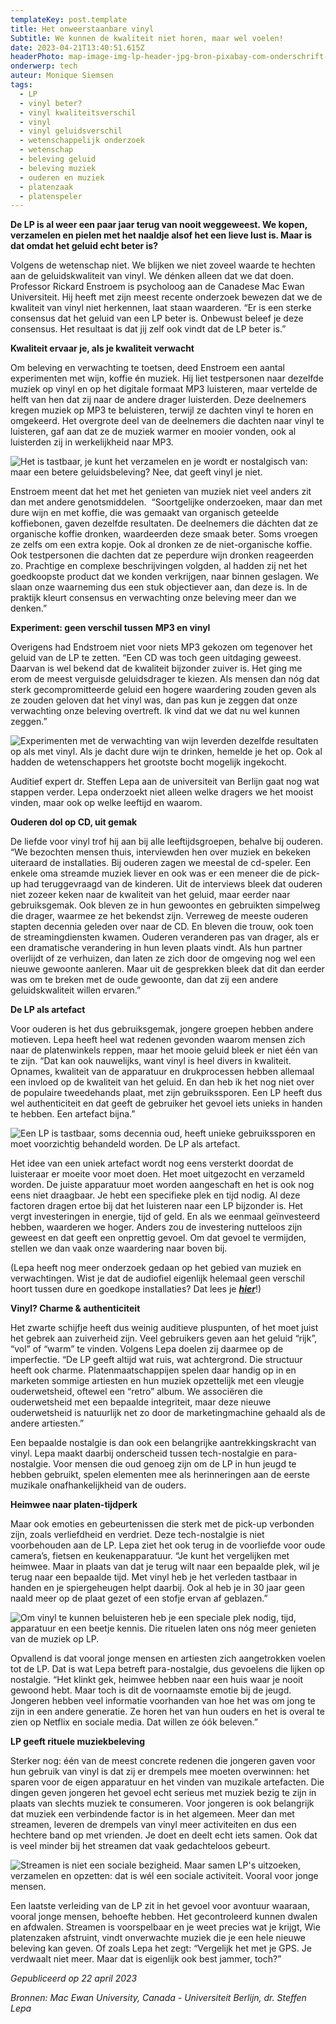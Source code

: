 ```yaml
---
templateKey: post.template
title: Het onweerstaanbare vinyl
Subtitle: We kunnen de kwaliteit niet horen, maar wel voelen!
date: 2023-04-21T13:40:51.615Z
headerPhoto: map-image-img-lp-header-jpg-bron-pixabay-com-onderschrift-lp-header
onderwerp: tech
auteur: Monique Siemsen
tags:
  - LP
  - vinyl beter?
  - vinyl kwaliteitsverschil
  - vinyl
  - vinyl geluidsverschil
  - wetenschappelijk onderzoek
  - wetenschap
  - beleving geluid
  - beleving muziek
  - ouderen en muziek
  - platenzaak
  - platenspeler
---
```

**De LP is al weer een paar jaar terug van nooit weggeweest. We kopen, verzamelen en pielen met het naaldje alsof het een lieve lust is. Maar is dat omdat het geluid echt beter is?**

Volgens de wetenschap niet. We blijken we niet zoveel waarde te hechten aan de geluidskwaliteit van vinyl. We dénken alleen dat we dat doen. Professor Rickard Enstroem is psycholoog aan de Canadese Mac Ewan Universiteit. Hij heeft met zijn meest recente onderzoek bewezen dat we de kwaliteit van vinyl niet herkennen, laat staan waarderen. “Er is een sterke consensus dat het geluid van een LP beter is. Onbewust beleef je deze consensus. Het resultaat is dat jij zelf ook vindt dat de LP beter is.” 

**Kwaliteit ervaar je, als je kwaliteit verwacht**

Om beleving en verwachting te toetsen, deed Enstroem een aantal experimenten met wijn, koffie én muziek. Hij liet testpersonen naar dezelfde muziek op vinyl en op het digitale formaat MP3 luisteren, maar vertelde de helft van hen dat zij naar de andere drager luisterden. Deze deelnemers kregen muziek op MP3 te beluisteren, terwijl ze dachten vinyl te horen en omgekeerd. Het overgrote deel van de deelnemers die dachten naar vinyl te luisteren, gaf aan dat ze de muziek warmer en mooier vonden, ook al luisterden zij in werkelijkheid naar MP3.

![Het is tastbaar, je kunt het verzamelen en je wordt er nostalgisch van: maar een betere geluidsbeleving? Nee, dat geeft vinyl je niet.](/img/lp-2-luisteren-vrouw-collectie.jpeg "Pixabay.com")

Enstroem meent dat het met het genieten van muziek niet veel anders zit dan met andere genotsmiddelen.  “Soortgelijke onderzoeken, maar dan met dure wijn en met koffie, die was gemaakt van organisch geteelde koffiebonen, gaven dezelfde resultaten. De deelnemers die dáchten dat ze organische koffie dronken, waardeerden deze smaak beter. Soms vroegen ze zelfs om een extra kopje. Ook al dronken ze de niet-organische koffie. Ook testpersonen die dachten dat ze peperdure wijn dronken reageerden zo. Prachtige en complexe beschrijvingen volgden, al hadden zij net het goedkoopste product dat we konden verkrijgen, naar binnen geslagen. We slaan onze waarneming dus een stuk objectiever aan, dan deze is. In de praktijk kleurt consensus en verwachting onze beleving meer dan we denken.”

**Experiment: geen verschil tussen MP3 en vinyl**

Overigens had Endstroem niet voor niets MP3 gekozen om tegenover het geluid van de LP te zetten. “Een CD was toch geen uitdaging geweest. Daarvan is wel bekend dat de kwaliteit bijzonder zuiver is. Het ging me erom de meest verguisde geluidsdrager te kiezen. Als mensen dan nóg dat sterk gecompromitteerde geluid een hogere waardering zouden geven als ze zouden geloven dat het vinyl was, dan pas kun je zeggen dat onze verwachting onze beleving overtreft. Ik vind dat we dat nu wel kunnen zeggen.”

![Experimenten met de verwachting van wijn leverden dezelfde resultaten op als met vinyl. Als je dacht dure wijn te drinken, hemelde je het op. Ook al hadden de wetenschappers het grootste bocht mogelijk ingekocht.](/img/lp-3-wijn-pexels-дарья-шелкович-5010644.jpeg "Pexels, Дapbя Weлkobny")

Auditief expert dr. Steffen Lepa aan de universiteit van Berlijn gaat nog wat stappen verder. Lepa onderzoekt niet alleen welke dragers we het mooist vinden, maar ook op welke leeftijd en waarom.

**Ouderen dol op CD, uit gemak**

De liefde voor vinyl trof hij aan bij alle leeftijdsgroepen, behalve bij ouderen. “We bezochten mensen thuis, interviewden hen over muziek en bekeken uiteraard de installaties. Bij ouderen zagen we meestal de cd-speler. Een enkele oma streamde muziek liever en ook was er een meneer die de pick-up had teruggevraagd van de kinderen. Uit de interviews bleek dat ouderen niet zozeer keken naar de kwaliteit van het geluid, maar eerder naar gebruiksgemak. Ook bleven ze in hun gewoontes en gebruikten simpelweg die drager, waarmee ze het bekendst zijn. Verreweg de meeste ouderen stapten decennia geleden over naar de CD. En bleven die trouw, ook toen de streamingdiensten kwamen. Ouderen veranderen pas van drager, als er een dramatische verandering in hun leven plaats vindt. Als hun partner overlijdt of ze verhuizen, dan laten ze zich door de omgeving nog wel een nieuwe gewoonte aanleren. Maar uit de gesprekken bleek dat dit dan eerder was om te breken met de oude gewoonte, dan dat zij een andere geluidskwaliteit willen ervaren.”

**De LP als artefact**

Voor ouderen is het dus gebruiksgemak, jongere groepen hebben andere motieven. Lepa heeft heel wat redenen gevonden waarom mensen zich naar de platenwinkels reppen, maar het mooie geluid bleek er niet één van te zijn. “Dat kan ook nauwelijks, want vinyl is heel divers in kwaliteit. Opnames, kwaliteit van de apparatuur en drukprocessen hebben allemaal een invloed op de kwaliteit van het geluid. En dan heb ik het nog niet over de populaire tweedehands plaat, met zijn gebruikssporen. Een LP heeft dus wel authenticiteit en dat geeft de gebruiker het gevoel iets unieks in handen te hebben. Een artefact bijna.”

![Een LP is tastbaar, soms decennia oud, heeft unieke gebruikssporen en moet voorzichtig behandeld worden. De LP als artefact.](/img/lp-4-collectie-simon-garfunkel.jpeg "Pixabay.com")

Het idee van een uniek artefact wordt nog eens versterkt doordat de luisteraar er moeite voor moet doen. Het moet uitgezocht en verzameld worden. De juiste apparatuur moet worden aangeschaft en het is ook nog eens niet draagbaar. Je hebt een specifieke plek en tijd nodig. Al deze factoren dragen ertoe bij dat het luisteren naar een LP bijzonder is. Het vergt investeringen in energie, tijd of geld. En als we eenmaal geïnvesteerd hebben, waarderen we hoger. Anders zou de investering nutteloos zijn geweest en dat geeft een onprettig gevoel. Om dat gevoel te vermijden, stellen we dan vaak onze waardering naar boven bij.

(﻿Lepa heeft nog meer onderzoek gedaan op het gebied van muziek en verwachtingen. Wist je dat de audiofiel eigenlijk helemaal geen verschil hoort tussen dure en goedkope installaties? Dat lees je ***[hier](/ben-jij-ook-audiofiel)***!)

**Vinyl? Charme & authenticiteit**

Het zwarte schijfje heeft dus weinig auditieve pluspunten, of het moet juist het gebrek aan zuiverheid zijn. Veel gebruikers geven aan het geluid “rijk”, “vol” of “warm” te vinden. Volgens Lepa doelen zij daarmee op de imperfectie. “De LP geeft altijd wat ruis, wat achtergrond. Die structuur heeft ook charme. Platenmaatschappijen spelen daar handig op in en marketen sommige artiesten en hun muziek opzettelijk met een vleugje ouderwetsheid, oftewel een “retro” album. We associëren die ouderwetsheid met een bepaalde integriteit, maar deze nieuwe ouderwetsheid is natuurlijk net zo door de marketingmachine gehaald als de andere artiesten.” 

Een bepaalde nostalgie is dan ook een belangrijke aantrekkingskracht van vinyl. Lepa maakt daarbij onderscheid tussen tech-nostalgie en para-nostalgie. Voor mensen die oud genoeg zijn om de LP in hun jeugd te hebben gebruikt, spelen elementen mee als herinneringen aan de eerste muzikale onafhankelijkheid van de ouders. 

**Heimwee naar platen-tijdperk**

Maar ook emoties en gebeurtenissen die sterk met de pick-up verbonden zijn, zoals verliefdheid en verdriet. Deze tech-nostalgie is niet voorbehouden aan de LP. Lepa ziet het ook terug in de voorliefde voor oude camera’s, fietsen en keukenapparatuur. “Je kunt het vergelijken met heimwee. Maar in plaats van dat je terug wilt naar een bepaalde plek, wil je terug naar een bepaalde tijd. Met vinyl heb je het verleden tastbaar in handen en je spiergeheugen helpt daarbij. Ook al heb je in 30 jaar geen naald meer op de plaat gezet of een stofje ervan af geblazen.” 

![Om vinyl te kunnen beluisteren heb je een speciale plek nodig, tijd, apparatuur en een beetje kennis. Die rituelen laten ons nóg meer genieten van de muziek op LP.](/img/lp-5-meisje-pick-up-pexels-cottonbro-studio-6863081.jpeg "Pexels, Cottonbro Studio")

Opvallend is dat vooral jonge mensen en artiesten zich aangetrokken voelen tot de LP. Dat is wat Lepa betreft para-nostalgie, dus gevoelens die lijken op nostalgie. “Het klinkt gek, heimwee hebben naar een huis waar je nooit gewoond hebt. Maar toch is dit de voornaamste emotie bij de jeugd. Jongeren hebben veel informatie voorhanden van hoe het was om jong te zijn in een andere generatie. Ze horen het van hun ouders en het is overal te zien op Netflix en sociale media. Dat willen ze óók beleven.” 

**LP geeft rituele muziekbeleving**

Sterker nog: één van de meest concrete redenen die jongeren gaven voor hun gebruik van vinyl is dat zij er drempels mee moeten overwinnen: het sparen voor de eigen apparatuur en het vinden van muzikale artefacten. Die dingen geven jongeren het gevoel echt serieus met muziek bezig te zijn in plaats van slechts muziek te consumeren. Voor jongeren is ook belangrijk dat muziek een verbindende factor is in het algemeen. Meer dan met streamen, leveren de drempels van vinyl meer activiteiten en dus een hechtere band op met vrienden. Je doet en deelt echt iets samen. Ook dat is veel minder bij het streamen dat vaak gedachteloos gebeurt.

![Streamen is niet een sociale bezigheid. Maar samen LP's uitzoeken, verzamelen en opzetten: dat is wél een sociale activiteit. Vooral voor jonge mensen.](/img/lp-6-meisjes-pexels-ron-lach-10676969.jpeg "Pexels, Ron Lach")

Een laatste verleiding van de LP zit in het gevoel voor avontuur waaraan, vooral jonge mensen, behoefte hebben. Het gecontroleerd kunnen dwalen en afdwalen. Streamen is voorspelbaar en je weet precies wat je krijgt, Wie platenzaken afstruint, vindt onverwachte muziek die je een hele nieuwe beleving kan geven. Of zoals Lepa het zegt: “Vergelijk het met je GPS. Je verdwaalt niet meer. Maar dat is eigenlijk ook best jammer, toch?” 

*Gepubliceerd op 22 april 2023*

*Bronnen: Mac Ewan University, Canada - Universiteit Berlijn, dr. Steffen Lepa*